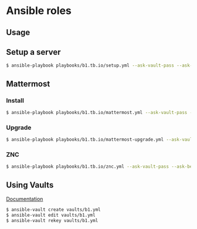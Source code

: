 # Ansible roles

## Usage

## Setup a server

```bash
$ ansible-playbook playbooks/b1.tb.io/setup.yml --ask-vault-pass --ask-become-pass
```

## Mattermost

### Install

```bash
$ ansible-playbook playbooks/b1.tb.io/mattermost.yml --ask-vault-pass --ask-become-pass
```

### Upgrade

```bash
$ ansible-playbook playbooks/b1.tb.io/mattermost-upgrade.yml --ask-vault-pass --ask-become-pass
```

### ZNC

```bash
$ ansible-playbook playbooks/b1.tb.io/znc.yml --ask-vault-pass --ask-become-pass
```

## Using Vaults

[Documentation](http://docs.ansible.com/ansible/playbooks_vault.html)

```bash
$ ansible-vault create vaults/b1.yml
$ ansible-vault edit vaults/b1.yml
$ ansible-vault rekey vaults/b1.yml
```
